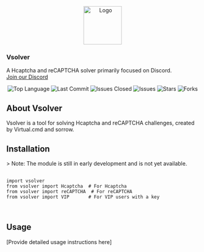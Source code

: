 <p align="center">
  <a href="https://github.com/vanishgg/vanish-recode">
    <img src="https://i.ibb.co/zhKKWyR/nigga.png" alt="Logo" width="100" height="100">
  </a>
  <h3>Vsolver</h3>
  <p>
    A Hcaptcha and reCAPTCHA solver primarily focused on Discord.
    <br/>
    <a href="https://discord.gg/Mv4YQAK8F2">Join our Discord</a>
  </p>
</p>

<p align="center">
  <img src="https://img.shields.io/github/languages/top/Vsolverofficial/Vsolver" alt="Top Language">
  <img src="https://img.shields.io/github/last-commit/Vsolverofficial/Vsolver" alt="Last Commit">
  <img src="https://img.shields.io/github/issues-closed/Vsolverofficial/Vsolver" alt="Issues Closed">
  <img src="https://img.shields.io/github/issues/Vsolverofficial/Vsolver" alt="Issues">
  <img src="https://img.shields.io/github/stars/Vsolverofficial/Vsolver" alt="Stars">
  <img src="https://img.shields.io/github/forks/Vsolverofficial/Vsolver" alt="Forks">
</p>

<p align="center">
  <strong><h2>About Vsolver</h2></strong>
  <p>
    Vsolver is a tool for solving Hcaptcha and reCAPTCHA challenges, created by Virtual.cmd and sorrow.
  </p>
</p>

<p align="center">
  <strong><h2>Installation</h2></strong>
  <p>
    > Note: The module is still in early development and is not yet available.
  </p>
  <pre>
    <code>
import vsolver
from vsolver import Hcaptcha  # For Hcaptcha
from vsolver import reCAPTCHA  # For reCAPTCHA
from vsolver import VIP       # For VIP users with a key
    </code>
  </pre>
</p>

<p align="center">
  <strong><h2>Usage</h2></strong>
  <p>
    [Provide detailed usage instructions here]
  </p>
</p>
